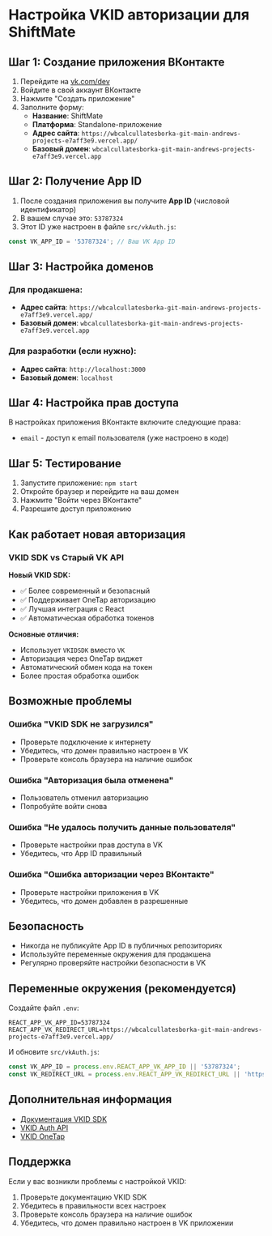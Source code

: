 # Настройка VKID авторизации для ShiftMate

## Шаг 1: Создание приложения ВКонтакте

1. Перейдите на [vk.com/dev](https://vk.com/dev)
2. Войдите в свой аккаунт ВКонтакте
3. Нажмите "Создать приложение"
4. Заполните форму:
   - **Название**: ShiftMate
   - **Платформа**: Standalone-приложение
   - **Адрес сайта**: `https://wbcalcullatesborka-git-main-andrews-projects-e7aff3e9.vercel.app/`
   - **Базовый домен**: `wbcalcullatesborka-git-main-andrews-projects-e7aff3e9.vercel.app`

## Шаг 2: Получение App ID

1. После создания приложения вы получите **App ID** (числовой идентификатор)
2. В вашем случае это: `53787324`
3. Этот ID уже настроен в файле `src/vkAuth.js`:

```javascript
const VK_APP_ID = '53787324'; // Ваш VK App ID
```

## Шаг 3: Настройка доменов

### Для продакшена:
- **Адрес сайта**: `https://wbcalcullatesborka-git-main-andrews-projects-e7aff3e9.vercel.app/`
- **Базовый домен**: `wbcalcullatesborka-git-main-andrews-projects-e7aff3e9.vercel.app`

### Для разработки (если нужно):
- **Адрес сайта**: `http://localhost:3000`
- **Базовый домен**: `localhost`

## Шаг 4: Настройка прав доступа

В настройках приложения ВКонтакте включите следующие права:
- `email` - доступ к email пользователя (уже настроено в коде)

## Шаг 5: Тестирование

1. Запустите приложение: `npm start`
2. Откройте браузер и перейдите на ваш домен
3. Нажмите "Войти через ВКонтакте"
4. Разрешите доступ приложению

## Как работает новая авторизация

### VKID SDK vs Старый VK API

**Новый VKID SDK:**
- ✅ Более современный и безопасный
- ✅ Поддерживает OneTap авторизацию
- ✅ Лучшая интеграция с React
- ✅ Автоматическая обработка токенов

**Основные отличия:**
- Использует `VKIDSDK` вместо `VK`
- Авторизация через OneTap виджет
- Автоматический обмен кода на токен
- Более простая обработка ошибок

## Возможные проблемы

### Ошибка "VKID SDK не загрузился"
- Проверьте подключение к интернету
- Убедитесь, что домен правильно настроен в VK
- Проверьте консоль браузера на наличие ошибок

### Ошибка "Авторизация была отменена"
- Пользователь отменил авторизацию
- Попробуйте войти снова

### Ошибка "Не удалось получить данные пользователя"
- Проверьте настройки прав доступа в VK
- Убедитесь, что App ID правильный

### Ошибка "Ошибка авторизации через ВКонтакте"
- Проверьте настройки приложения в VK
- Убедитесь, что домен добавлен в разрешенные

## Безопасность

- Никогда не публикуйте App ID в публичных репозиториях
- Используйте переменные окружения для продакшена
- Регулярно проверяйте настройки безопасности в VK

## Переменные окружения (рекомендуется)

Создайте файл `.env`:
```
REACT_APP_VK_APP_ID=53787324
REACT_APP_VK_REDIRECT_URL=https://wbcalcullatesborka-git-main-andrews-projects-e7aff3e9.vercel.app/
```

И обновите `src/vkAuth.js`:
```javascript
const VK_APP_ID = process.env.REACT_APP_VK_APP_ID || '53787324';
const VK_REDIRECT_URL = process.env.REACT_APP_VK_REDIRECT_URL || 'https://wbcalcullatesborka-git-main-andrews-projects-e7aff3e9.vercel.app/';
```

## Дополнительная информация

- [Документация VKID SDK](https://vk.com/dev/vkid)
- [VKID Auth API](https://vk.com/dev/auth_sites)
- [VKID OneTap](https://vk.com/dev/vkid_onetap)

## Поддержка

Если у вас возникли проблемы с настройкой VKID:
1. Проверьте документацию VKID SDK
2. Убедитесь в правильности всех настроек
3. Проверьте консоль браузера на наличие ошибок
4. Убедитесь, что домен правильно настроен в VK приложении 